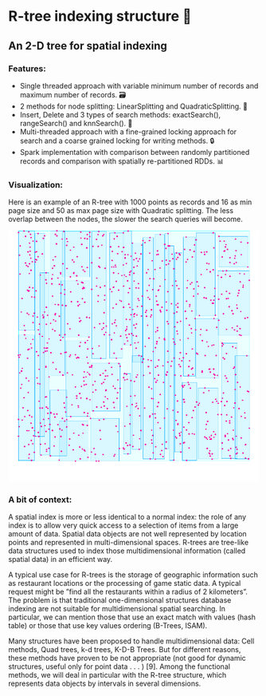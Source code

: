 # R-tree indexing structure 🌳

## An 2-D tree for spatial indexing

### Features:

- Single threaded approach with variable minimum number of records and maximum number of records. 🗃️
- 2 methods for node splitting: LinearSplitting and QuadraticSplitting. 🌱
- Insert, Delete and 3 types of search methods: exactSearch(), rangeSearch() and knnSearch(). 🚀
- Multi-threaded approach with a fine-grained locking approach for search and a coarse grained locking for writing methods. 🔒
- Spark implementation with comparison between randomly partitioned records and comparison with spatially re-partitioned RDDs. 📊

### Visualization:

Here is an example of an R-tree with 1000 points as records and 16 as min page size and 50 as max page size with Quadratic splitting. The less overlap between the nodes, the slower the search queries will become.

![Rtree with 1000 items](img/m=16M=50rtree.png)

### A bit of context:

A spatial index is more or less identical to a normal index: the role of any index is to allow very quick
access to a selection of items from a large amount of data. Spatial data objects are not well represented
by location points and represented in multi-dimensional spaces. R-trees are tree-like data structures used
to index those multidimensional information (called spatial data) in an efficient way.

A typical use case for
R-trees is the storage of geographic information such as restaurant locations or the processing of game static
data. A typical request might be ”find all the restaurants within a radius of 2 kilometers”.
The problem is that traditional one-dimensional structures database indexing are not suitable for multidimensional spatial searching. In particular, we can mention those that use an exact match with values
(hash table) or those that use key values ordering (B-Trees, ISAM).

Many structures have been proposed to handle multidimensional data: Cell methods, Quad trees, k-d
trees, K-D-B Trees. But for different reasons, these methods have proven to be not appropriate (not good
for dynamic structures, useful only for point data . . . ) [9]. Among the functional methods, we will deal in
particular with the R-tree structure, which represents data objects by intervals in several dimensions.

